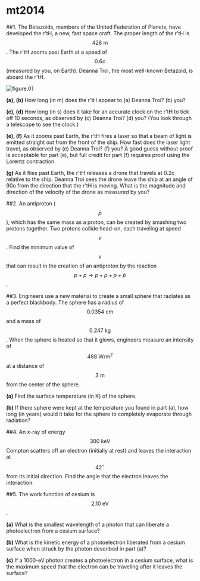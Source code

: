 # mt2014

##1.
The Betazoids, members of the United Federation of Planets, have developed the r’tH, a new, fast space craft. The proper length of the r’tH is $$428\:\text{m}$$. The r’tH zooms past Earth at a speed of $$0.6c$$ (measured by you, on Earth). Deanna Troi, the most well-known Betazoid, is aboard the r’tH.

![figure.01](mt2014/mt2014-fig01.png)

**(a), (b)** How long (in m) does the r’tH appear to (a) Deanna Troi? (b) you?

**(c), (d)** How long (in s) does it take for an accurate
clock on the r’tH to tick off 10 seconds, as
observed by (c) Deanna Troi? (d) you? (You look through a telescope to see the clock.)

**(e), (f)** As it zooms past Earth, the r’tH fires a laser so that a beam of light is emitted straight out from the front of the ship. How fast does the laser light travel, as observed by (e) Deanna Troi? (f) you? A good guess without proof is acceptable for part (e), but full credit for part (f) requires proof using the Lorentz contraction.

**(g)** As it flies past Earth, the r’tH releases a drone that travels at 0.2c relative to the ship. Deanna Troi sees the drone leave the ship at an angle of 90o from the direction that the r’tH is moving. What is the magnitude and direction of the velocity of the drone as measured by you?

##2.
An antiproton ($$\bar{p}$$), which has the same mass as a proton, can be created by smashing two protons together. Two protons collide head-on, each traveling at speed $$v$$. Find the minimum value of $$v$$ that can result in the creation of an antiproton by the reaction $$p+p\to{p}+p+p+\bar{p}$$ .

##3.
Engineers use a new material to create a small sphere that radiates as a perfect blackbody. The sphere has a radius of $$0.0354\:\text{cm}$$ and a mass of $$0.247\:\text{kg}$$. When the sphere is heated so that it glows, engineers measure an intensity of $$488\:\text{W}/\text{m}^2$$ at a distance of $$3\:\text{m}$$ from the center of the sphere.

**(a)** Find the surface temperature (in K) of the sphere.

**(b)** If there sphere were kept at the temperature you found in part (a), how long (in years) would it
take for the sphere to completely evaporate through radiation?

##4.
An x-ray of energy $$300\:\text{keV}$$ Compton scatters off an electron (initially at rest) and leaves the interaction at $$42^{\circ}$$ from its initial direction. Find the angle that the electron leaves the interaction.

##5.
The work function of cesium is $$2.10\:\text{eV}$$.

**(a)** What is the smallest wavelength of a photon that can liberate a photoelectron from a
cesium surface?

**(b)**  What is the kinetic energy of a photoelectron liberated from a cesium surface when
struck by the photon described in part (a)?

**(c)** If a 1000-eV photon creates a photoelectron in a cesium surface, what is the maximum speed that
the electron can be traveling after it leaves the surface?
